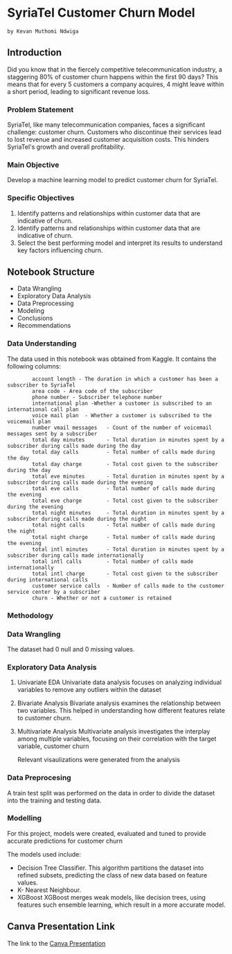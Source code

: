 # SyriaTel Customer Churn Model
    by Kevan Muthomi Ndwiga
## Introduction
Did you know that in the fiercely competitive telecommunication industry, a staggering 80% of customer churn happens within the first 90 days?  This means that for every 5 customers a company acquires, 4 might leave within a short period, leading to significant revenue loss.

### Problem Statement
SyriaTel, like many telecommunication companies, faces a significant challenge: customer churn. Customers who discontinue their services lead to lost revenue and increased customer acquisition costs. This hinders SyriaTel's growth and overall profitability.

### Main Objective
Develop a machine learning model to predict customer churn for SyriaTel.

### Specific Objectives
  1. Identify patterns and relationships within customer data that are indicative of churn.
  2. Identify patterns and relationships within customer data that are indicative of churn.
  3. Select the best performing model and interpret its results to understand key factors influencing churn.

## Notebook Structure
- Data Wrangling
- Exploratory Data Analysis
- Data Preprocessing
- Modeling
- Conclusions
- Recommendations

### Data Understanding
The data used in this notebook was obtained from Kaggle. It contains the following columns:
            
            account length - The duration in which a customer has been a subscriber to SyriaTel            
            area code - Area code of the subscriber        
            phone number - Subscriber telephone number              
            international plan -Whether a customer is subscribed to an international call plan
            voice mail plan  - Whether a customer is subscribed to the voicemail plan
            number vmail messages   - Count of the number of voicemail messages sent by a subscriber
            total day minutes       - Total duration in minutes spent by a subscriber during calls made during the day 
            total day calls         - Total number of calls made during the day
            total day charge        - Total cost given to the subscriber during the day
            total eve minutes       - Total duration in minutes spent by a subscriber during calls made during the evening
            total eve calls         - Total number of calls made during the evening
            total eve charge        - Total cost given to the subscriber during the evening
            total night minutes     - Total duration in minutes spent by a subscriber during calls made during the night
            total night calls       - Total number of calls made during the night 
            total night charge      - Total number of calls made during the evening
            total intl minutes      - Total duration in minutes spent by a subscriber during calls made internationally
            total intl calls        - Total number of calls made internationally
            total intl charge       - Total cost given to the subscriber during international calls
            customer service calls  - Number of calls made to the customer service center by a subscriber
            churn - Whether or not a customer is retained

### Methodology
### Data Wrangling
The dataset had 0 null and 0 missing values.

### Exploratory Data Analysis
1. Univariate EDA Univariate data analysis focuses on analyzing individual variables to remove any outliers within the dataset
2. Bivariate Analysis Bivariate analysis examines the relationship between two variables. This helped in understanding how different features relate to customer churn.
3. Multivariate Analysis Multivariate analysis investigates the interplay among multiple variables, focusing on their correlation with the target variable, customer churn

     Relevant visaulizations were generated from the analysis

### Data Preprocesing
A train test split was performed on the data in order to divide the dataset into the training and testing data.

### Modelling
For this project, models were created, evaluated and tuned to provide accurate predictions for customer churn

The models used include:
-  Decision Tree Classifier. This algorithm partitions the dataset into refined subsets, predicting the class of new data based on feature values.
-  K- Nearest Neighbour. 
-  XGBoost XGBoost merges weak models, like decision trees, using features such ensemble learning, which result in a more accurate model.
    
     
    












## Canva Presentation Link
The link to the [Canva Presentation](https://www.canva.com/design/DAF_HMwFw10/Vw1AUyZcAAV0t2lUz4gbug/edit?utm_content=DAF_HMwFw10&utm_campaign=designshare&utm_medium=link2&utm_source=sharebuttonhttps://www.canva.com/design/DAF_HMwFw10/Vw1AUyZcAAV0t2lUz4gbug/edit?utm_content=DAF_HMwFw10&utm_campaign=designshare&utm_medium=link2&utm_source=sharebutton)
